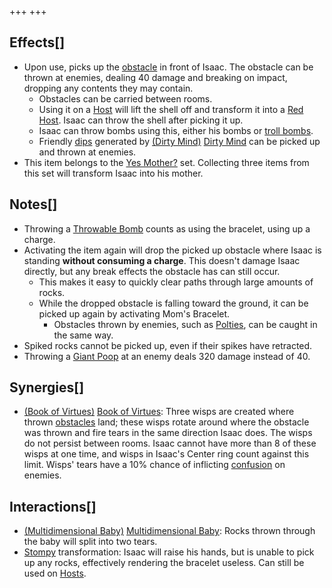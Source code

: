 +++
+++

Effects[]
---------


* Upon use, picks up the [obstacle](/wiki/Obstacles "Obstacles") in front of Isaac. The obstacle can be thrown at enemies, dealing 40 damage and breaking on impact, dropping any contents they may contain.
	+ Obstacles can be carried between rooms.
	+ Using it on a [Host](/wiki/Host "Host") will lift the shell off and transform it into a [Red Host](/wiki/Host#Red_Host "Host"). Isaac can throw the shell after picking it up.
	+ Isaac can throw bombs using this, either his bombs or [troll bombs](/wiki/Troll_bomb "Troll bomb").
	+ Friendly [dips](/wiki/Dip "Dip") generated by [(Dirty Mind)](/wiki/Dirty_Mind "Dirty Mind") [Dirty Mind](/wiki/Dirty_Mind "Dirty Mind") can be picked up and thrown at enemies.
* This item belongs to the [Yes Mother?](/wiki/Yes_Mother%3F "Yes Mother?") set. Collecting three items from this set will transform Isaac into his mother.


Notes[]
-------


* Throwing a [Throwable Bomb](/wiki/Bombs "Bombs") counts as using the bracelet, using up a charge.
* Activating the item again will drop the picked up obstacle where Isaac is standing **without consuming a charge**. This doesn't damage Isaac directly, but any break effects the obstacle has can still occur.
	+ This makes it easy to quickly clear paths through large amounts of rocks.
	+ While the dropped obstacle is falling toward the ground, it can be picked up again by activating Mom's Bracelet.
		- Obstacles thrown by enemies, such as [Polties](/wiki/Polty "Polty"), can be caught in the same way.
* Spiked rocks cannot be picked up, even if their spikes have retracted.
* Throwing a [Giant Poop](/wiki/Poops "Poops") at an enemy deals 320 damage instead of 40.


Synergies[]
-----------


* [(Book of Virtues)](/wiki/Book_of_Virtues "Book of Virtues") [Book of Virtues](/wiki/Book_of_Virtues "Book of Virtues"): Three wisps are created where thrown [obstacles](/wiki/Obstacle "Obstacle") land; these wisps rotate around where the obstacle was thrown and fire tears in the same direction Isaac does. The wisps do not persist between rooms. Isaac cannot have more than 8 of these wisps at one time, and wisps in Isaac's Center ring count against this limit. Wisps' tears have a 10% chance of inflicting [confusion](/wiki/Status_Effects "Status Effects") on enemies.


Interactions[]
--------------


* [(Multidimensional Baby)](/wiki/Multidimensional_Baby "Multidimensional Baby") [Multidimensional Baby](/wiki/Multidimensional_Baby "Multidimensional Baby"): Rocks thrown through the baby will split into two tears.
* [Stompy](/wiki/Stompy "Stompy") transformation: Isaac will raise his hands, but is unable to pick up any rocks, effectively rendering the bracelet useless. Can still be used on [Hosts](/wiki/Host "Host").


